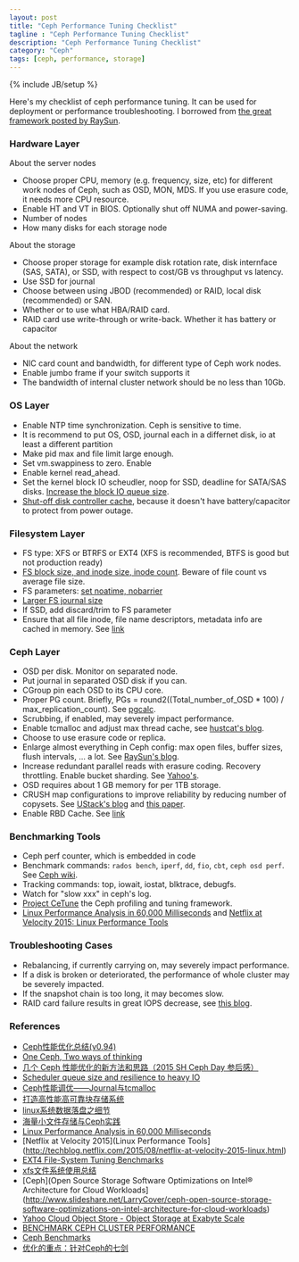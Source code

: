 ```yaml
---
layout: post
title: "Ceph Performance Tuning Checklist"
tagline : "Ceph Performance Tuning Checklist"
description: "Ceph Performance Tuning Checklist"
category: "Ceph"
tags: [ceph, performance, storage]
---
```

{% include JB/setup %}

Here's my checklist of ceph performance tuning. It can be used for deployment or performance troubleshooting. I borrowed from [the great framework posted by RaySun](http://xiaoquqi.github.io/blog/2015/06/28/ceph-performance-optimization-summary/).

### Hardware Layer

About the server nodes
  
  * Choose proper CPU, memory (e.g. frequency, size, etc) for different work nodes of Ceph, such as OSD, MON, MDS. If you use erasure code, it needs more CPU resource.
  * Enable HT and VT in BIOS. Optionally shut off NUMA and power-saving.
  * Number of nodes
  * How many disks for each storage node

About the storage

  * Choose proper storage for example disk rotation rate, disk internface (SAS, SATA), or SSD, with respect to cost/GB vs throughput vs latency.
  * Use SSD for journal
  * Choose between using JBOD (recommended) or RAID, local disk (recommended) or SAN.
  * Whether or to use what HBA/RAID card.
  * RAID card use write-through or write-back. Whether it has battery or capacitor

About the network

  * NIC card count and bandwidth, for different type of Ceph work nodes.
  * Enable jumbo frame if your switch supports it
  * The bandwidth of internal cluster network should be no less than 10Gb.

### OS Layer

  * Enable NTP time synchronization. Ceph is sensitive to time.
  * It is recommend to put OS, OSD, journal each in a differnet disk, io at least a different partition
  * Make pid max and file limit large enough.
  * Set vm.swappiness to zero. Enable 
  * Enable kernel read_ahead.
  * Set the kernel block IO scheudler, noop for SSD, deadline for SATA/SAS disks. [Increase the block IO queue size](http://www.monperrus.net/martin/scheduler+queue+size+and+resilience+to+heavy+IO).
  * [Shut-off disk controller cache](http://www.cnblogs.com/wuhuiyuan/p/4648725.html), because it doesn't have battery/capacitor to protect from power outage.

### Filesystem Layer

  * FS type: XFS or BTRFS or EXT4 (XFS is recommended, BTFS is good but not production ready)
  * [FS block size, and inode size, inode count](http://www.cnblogs.com/wuhuiyuan/p/linux-filesystem-inodes.html). Beware of file count vs average file size.
  * FS parameters: [set noatime, nobarrier](http://www.phoronix.com/scan.php?page=article&item=ext4_linux35_tuning&num=1)
  * [Larger FS journal size](http://m.blog.chinaunix.net/uid-522675-id-4665059.html)
  * If SSD, add discard/trim to FS parameter
  * Ensure that all file inode, file name descriptors, metadata info are cached in memory. See [link](https://www.ustack.com/blog/tycc/)

### Ceph Layer

  * OSD per disk. Monitor on separated node.
  * Put journal in separated OSD disk if you can.
  * CGroup pin each OSD to its CPU core.
  * Proper PG count. Briefly, PGs = round2((Total_number_of_OSD * 100) / max_replication_count). See [pgcalc](http://ceph.com/pgcalc/).
  * Scrubbing, if enabled, may severely impact performance.
  * Enable tcmalloc and adjust max thread cache, see [hustcat's blog](http://hustcat.github.io/ceph-performance-journal-and-tcmalloc/).
  * Choose to use erasure code or replica.
  * Enlarge almost everything in Ceph config: max open files, buffer sizes, flush intervals, ... a lot. See [RaySun's blog](http://xiaoquqi.github.io/blog/2015/06/28/ceph-performance-optimization-summary/).
  * Increase redundant parallel reads with erasure coding. Recovery throttling. Enable bucket sharding. See [Yahoo's](https://yahooeng.tumblr.com/post/116391291701/yahoo-cloud-object-store-object-storage-at).
  * OSD requires about 1 GB memory for per 1TB storage.
  * CRUSH map configurations to improve reliability by reducing number of copysets. See [UStack's blog](https://www.ustack.com/blog/build-block-storage-service/#Coepy_Set) and [this paper](https://www.usenix.org/conference/atc13/technical-sessions/presentation/cidon).
  * Enable RBD Cache. See [link](https://www.ustack.com/blog/tycc/)

### Benchmarking Tools

  * Ceph perf counter, which is embedded in code
  * Benchmark commands: `rados bench`, `iperf`, `dd`, `fio`, `cbt`, `ceph osd perf`. See [Ceph wiki](http://tracker.ceph.com/projects/ceph/wiki/Benchmark_Ceph_Cluster_Performance).
  * Tracking commands: top, iowait, iostat, blktrace, debugfs.
  * Watch for "slow xxx" in ceph's log.
  * [Project CeTune](http://docslide.us/technology/ceph-day-beijing-cetune-a-framework-of-profile-and-tune-ceph-performance.html) the Ceph profiling and tuning framework. 
  * [Linux Performance Analysis in 60,000 Milliseconds](http://techblog.netflix.com/2015/11/linux-performance-analysis-in-60s.html) and [Netflix at Velocity 2015: Linux Performance Tools](http://techblog.netflix.com/2015/08/netflix-at-velocity-2015-linux.html)

### Troubleshooting Cases

  * Rebalancing, if currently carrying on, may severely impact performance.
  * If a disk is broken or deteriorated, the performance of whole cluster may be severely impacted.
  * If the snapshot chain is too long, it may becomes slow.
  * RAID card failure results in great IOPS decrease, see [this blog](http://www.cnblogs.com/wuhuiyuan/p/4649776.html).

### References

  * [Ceph性能优化总结(v0.94)](http://xiaoquqi.github.io/blog/2015/06/28/ceph-performance-optimization-summary/)
  * [One Ceph, Two ways of thinking](http://documents.tips/technology/ceph-day-beijing-one-ceph-two-ways-of-thinking-between-customers-and-developers.html)
  * [几个 Ceph 性能优化的新方法和思路（2015 SH Ceph Day 参后感）](http://www.cnblogs.com/sammyliu/p/4905726.html)
  * [Scheduler queue size and resilience to heavy IO](http://www.monperrus.net/martin/scheduler+queue+size+and+resilience+to+heavy+IO)
  * [Ceph性能调优——Journal与tcmalloc](http://hustcat.github.io/ceph-performance-journal-and-tcmalloc/)
  * [打造高性能高可靠块存储系统](https://www.ustack.com/blog/build-block-storage-service/)
  * [linux系统数据落盘之细节](http://www.cnblogs.com/wuhuiyuan/p/4648725.html)
  * [海量小文件存储与Ceph实践](http://www.cnblogs.com/wuhuiyuan/p/4651698.html)
  * [Linux Performance Analysis in 60,000 Milliseconds](http://techblog.netflix.com/2015/11/linux-performance-analysis-in-60s.html)
  * [Netflix at Velocity 2015](Linux Performance Tools](http://techblog.netflix.com/2015/08/netflix-at-velocity-2015-linux.html)
  * [EXT4 File-System Tuning Benchmarks](http://www.phoronix.com/scan.php?page=article&item=ext4_linux35_tuning&num=1)
  * [xfs文件系统使用总结](http://m.blog.chinaunix.net/uid-522675-id-4665059.html)
  * [Ceph](Open Source Storage Software Optimizations on Intel® Architecture for Cloud Workloads](http://www.slideshare.net/LarryCover/ceph-open-source-storage-software-optimizations-on-intel-architecture-for-cloud-workloads)
  * [Yahoo Cloud Object Store - Object Storage at Exabyte Scale](https://yahooeng.tumblr.com/post/116391291701/yahoo-cloud-object-store-object-storage-at)
  * [BENCHMARK CEPH CLUSTER PERFORMANCE](http://tracker.ceph.com/projects/ceph/wiki/Benchmark_Ceph_Cluster_Performance)
  * [Ceph Benchmarks](http://www.sebastien-han.fr/blog/2012/08/26/ceph-benchmarks/)
  * [优化的重点：针对Ceph的七剑](https://www.ustack.com/blog/tycc/)
